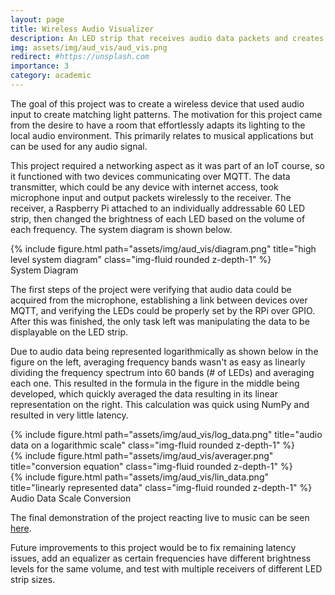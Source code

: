 ```yaml
---
layout: page
title: Wireless Audio Visualizer
description: An LED strip that receives audio data packets and creates a light show to match the audio environment in real-time. Enabled by MQTT, NumPy and GPIO.
img: assets/img/aud_vis/aud_vis.png
redirect: #https://unsplash.com
importance: 3
category: academic
---
```


The goal of this project was to create a wireless device that used audio input to create matching light patterns. 
The motivation for this project came from the desire to have a room that effortlessly adapts its lighting to the local
audio environment. This primarily relates to musical applications but can be used for any audio signal.

This project required a networking aspect as it was part of an IoT course, so it functioned with two devices 
communicating over MQTT. The data transmitter, which could be any device with internet access, took microphone input 
and output packets wirelessly to the receiver. The receiver, a Raspberry Pi attached to an individually addressable 
60 LED strip, then changed the brightness of each LED based on the volume of each frequency. The system diagram is 
shown below.

<div class="row">
    <div class="col-sm mt-3 mt-md-0">
        {% include figure.html path="assets/img/aud_vis/diagram.png" title="high level system diagram" class="img-fluid rounded z-depth-1" %}
    </div>
</div>
<div class="caption">
    System Diagram
</div>

The first steps of the project were verifying that audio data could be acquired from the microphone, establishing a link 
between devices over MQTT, and verifying the LEDs could be properly set by the RPi over GPIO. After this was finished, 
the only task left was manipulating the data to be displayable on the LED strip.

Due to audio data being represented logarithmically as shown below in the figure on the left, averaging frequency bands 
wasn't as easy as linearly dividing the frequency spectrum into 60 bands (# of LEDs) and averaging each one. This 
resulted in the formula in the figure in the middle being developed, which quickly averaged the data resulting in its 
linear representation on the right. This calculation was quick using NumPy and resulted in very little latency.

<div class="row">
    <div class="col-sm mt-3 mt-md-0">
        {% include figure.html path="assets/img/aud_vis/log_data.png" title="audio data on a logarithmic scale" class="img-fluid rounded z-depth-1" %}
    </div>
    <div class="col-sm mt-3 mt-md-0">
        {% include figure.html path="assets/img/aud_vis/averager.png" title="conversion equation" class="img-fluid rounded z-depth-1" %}
    </div>
    <div class="col-sm mt-3 mt-md-0">
        {% include figure.html path="assets/img/aud_vis/lin_data.png" title="linearly represented data" class="img-fluid rounded z-depth-1" %}
    </div>
</div>
<div class="caption">
    Audio Data Scale Conversion
</div>

The final demonstration of the project reacting live to music can be seen <a href="https://drive.google.com/file/d/1AeWkjft7KwteDXe5vmFd-4qaWfwHAn42/view?usp=sharing">here</a>.

Future improvements to this project would be to fix remaining latency issues, add an equalizer as certain frequencies have different brightness levels for the same volume, and test with multiple receivers of different LED strip sizes.
